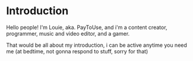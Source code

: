 # Introduction

Hello people! I'm Louie, aka. PayToUse, and i'm a content creator, programmer, music and video editor, and a gamer.

That would be all about my introduction, i can be active anytime you need me (at bedtime, not gonna respond to stuff, sorry for that) 
